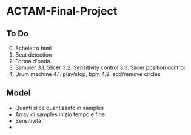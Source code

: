 # ACTAM-Final-Project

## To Do
0. Scheletro html
1. Beat detection
2. Forma d'onda
3. Sampler
    3.1. Slicer
    3.2. Sensitivity control
    3.3. Slicer position control
4. Drum machine
    4.1. play/stop, bpm
    4.2. add/remove circles


## Model
- Quanti slice quantizzato in samples
- Array di samples inizio tempo e fine
- Sensitività
- 

